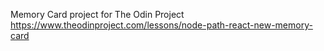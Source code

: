 Memory Card project for The Odin Project 
https://www.theodinproject.com/lessons/node-path-react-new-memory-card

